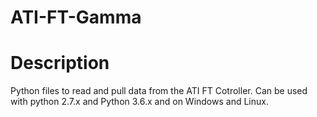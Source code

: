 # ATI-FT-Gamma

# Description
Python files to read and pull data from the ATI FT Cotroller. Can be used with python 2.7.x and Python 3.6.x and on Windows and Linux.
